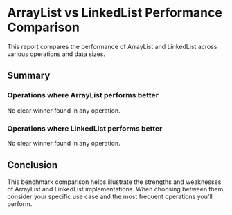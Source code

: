 # ArrayList vs LinkedList Performance Comparison

This report compares the performance of ArrayList and LinkedList across various operations and data sizes.

## Summary

### Operations where ArrayList performs better

No clear winner found in any operation.

### Operations where LinkedList performs better

No clear winner found in any operation.

## Conclusion

This benchmark comparison helps illustrate the strengths and weaknesses of ArrayList and LinkedList implementations.
When choosing between them, consider your specific use case and the most frequent operations you'll perform.
